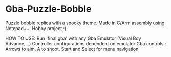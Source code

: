# Gba-Puzzle-Bobble
Puzzle bobble replica with a spooky theme. Made in C/Arm assembly using Notepad++. Hobby project :).

HOW TO USE:
Run 'final.gba' with any Gba Emulator (Visual Boy Advance,...)
Controller configurations dependent on emulator
Gba controls : Arrows to aim, A to shoot, Start and Select for menu navigation

